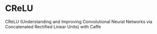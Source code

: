 # CReLU
CReLU (Understanding and Improving Convolutional Neural Networks via Concatenated Rectified Linear Units) with Caffe
